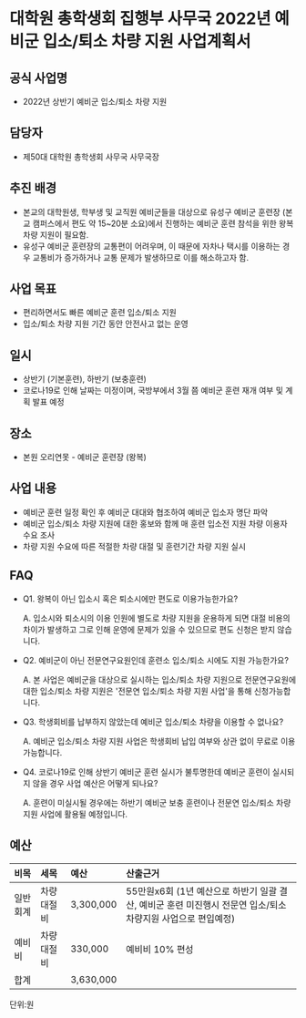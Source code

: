 ﻿
대학원 총학생회 집행부 사무국 2022년 예비군 입소/퇴소 차량 지원 사업계획서
===

## 공식 사업명
- 2022년 상반기 예비군 입소/퇴소 차량 지원

## 담당자
- 제50대 대학원 총학생회 사무국 사무국장  

## 추진 배경
- 본교의 대학원생, 학부생 및 교직원 예비군들을 대상으로 유성구 예비군 훈련장 (본교 캠퍼스에서 편도 약 15~20분 소요)에서 진행하는 예비군 훈련 참석을 위한 왕복 차량 지원이 필요함.
- 유성구 예비군 훈련장의 교통편이 어려우며, 이 때문에 자차나 택시를 이용하는 경우 교통비가 증가하거나 교통 문제가 발생하므로 이를 해소하고자 함.

## 사업 목표
- 편리하면서도 빠른 예비군 훈련 입소/퇴소 지원
- 입소/퇴소 차량 지원 기간 동안 안전사고 없는 운영

## 일시
- 상반기 (기본훈련), 하반기 (보충훈련)
- 코로나19로 인해 날짜는 미정이며, 국방부에서 3월 쯤 예비군 훈련 재개 여부 및 계획 발표 예정

## 장소
- 본원 오리연못 - 예비군 훈련장 (왕복)

## 사업 내용
- 예비군 훈련 일정 확인 후 예비군 대대와 협조하여 예비군 입소자 명단 파악
- 예비군 입소/퇴소 차량 지원에 대한 홍보와 함께 매 훈련 입소전 지원 차량 이용자 수요 조사
- 차량 지원 수요에 따른 적절한 차량 대절 및 훈련기간 차량 지원 실시

## FAQ
- Q1. 왕복이 아닌 입소시 혹은 퇴소시에만 편도로 이용가능한가요?

    A. 입소시와 퇴소시의 이용 인원에 별도로 차량 지원을 운용하게 되면 대절 비용의 차이가 발생하고 그로 인해 운영에 문제가 있을 수 있으므로 편도 신청은 받지 않습니다.

- Q2. 예비군이 아닌 전문연구요원인데 훈련소 입소/퇴소 시에도 지원 가능한가요?

    A. 본 사업은 예비군을 대상으로 실시하는 입소/퇴소 차량 지원으로 전문연구요원에 대한 입소/퇴소 차량 지원은 '전문연 입소/퇴소 차량 지원 사업'을 통해 신청가능합니다.

- Q3. 학생회비를 납부하지 않았는데 예비군 입소/퇴소 차량을 이용할 수 없나요?

    A. 예비군 입소/퇴소 차량 지원 사업은 학생회비 납입 여부와 상관 없이 무료로 이용 가능합니다.
- Q4. 코로나19로 인해 상반기 예비군 훈련 실시가 불투명한데 예비군 훈련이 실시되지 않을 경우 사업 예산은 어떻게 되나요?

    A. 훈련이 미실시될 경우에는 하반기 예비군 보충 훈련이나 전문연 입소/퇴소 차량 지원 사업에 활용될 예정입니다.


## 예산
| 비목     | 세목        | 예산      | 산출근거                                                                                                     |
|:---------|:------------|:----------|:-------------------------------------------------------------------------------------------------------------|
| 일반회계 | 차량 대절비 | 3,300,000 | 55만원x6회 (1년 예산으로 하반기 일괄 결산, 예비군 훈련 미진행시 전문연 입소/퇴소 차량지원 사업으로 편입예정) |
| 예비비   | 차량 대절비 | 330,000   | 예비비 10% 편성                                                                                              |
| 합계     |             | 3,630,000 |                                                                                                              |

단위:원